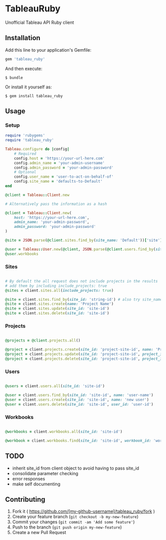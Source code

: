 # TableauRuby

Unofficial Tableau API Ruby client

## Installation

Add this line to your application's Gemfile:

```ruby
gem 'tableau_ruby'
```

And then execute:

    $ bundle

Or install it yourself as:

    $ gem install tableau_ruby

## Usage

### Setup

``` ruby
require 'rubygems'
require 'tableau_ruby'

Tableau.configure do |config|
	# Required
	config.host = 'https://your-url-here.com'
	config.admin_name = 'your-admin-username'
	config.admin_password = 'your-admin-password'
	# Optional
	config.user_name = 'user-to-act-on-behalf-of'
	config.site_name = 'defaults-to-Default'
end

@client = Tableau::Client.new

# Alternatively pass the information as a hash

@client = Tableau::Client.new(
	host: 'https://your-url-here.com',
	admin_name: 'your-admin-password',
	admin_password: 'your-admin-password'
)

@site = JSON.parse(@client.sites.find_by(site_name: 'Default'))['site']

@user = Tableau::User.new(@client, JSON.parse(@client.users.find_by(site_id: @site['id'], name: 'user-name'))['user'])
@user.workbooks

```

### Sites
``` ruby

# By default the all request does not include projects in the results
# add them by including include_projects: true
@sites = client.sites.all(include_projects: true)

@site = client.sites.find_by(site_id: 'string-id') # also try site_name and site_url
@site = client.sites.create(name: 'Project Name')
@site = client.sites.update(site_id: 'site-id')
@site = client.sites.delete(site_id: 'site-id')

```

### Projects
``` ruby

@projects = @client.projects.all()

@project = client.projects.create(site_id: 'project-site-id', name: 'Project Name')
@project = client.projects.update(site_id: 'project-site-id', project_id: 'project-id')
@project = client.projects.delete(site_id: 'project-site-id', project_id: 'project-id')

```

### Users
``` ruby

@users = client.users.all(site_id: 'site-id')

@user = client.users.find_by(site_id: 'site-id', name: 'user-name')
@user = client.users.create(site_id: 'site-id', name: 'new user')
@user = client.users.delete(site_id: 'site-id', user_id: 'user-id')

```

### Workbooks
``` ruby

@workbooks = client.workbooks.all(site_id: 'site-id')

@workbook = client.workbooks.find(site_id: 'site-id', workbook_id: 'workbook-id', include_views: true)

```

## TODO
* inherit site_id from client object to avoid having to pass site_id
* consolidate parameter checking
* error responses
* make self documenting

## Contributing

1. Fork it ( https://github.com/[my-github-username]/tableau_ruby/fork )
2. Create your feature branch (`git checkout -b my-new-feature`)
3. Commit your changes (`git commit -am 'Add some feature'`)
4. Push to the branch (`git push origin my-new-feature`)
5. Create a new Pull Request
